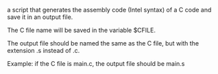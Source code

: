 a script that generates the assembly code (Intel syntax) of a C code and save it in an output file.



The C file name will be saved in the variable $CFILE.

The output file should be named the same as the C file, but with the extension .s instead of .c.

Example: if the C file is main.c, the output file should be main.s


